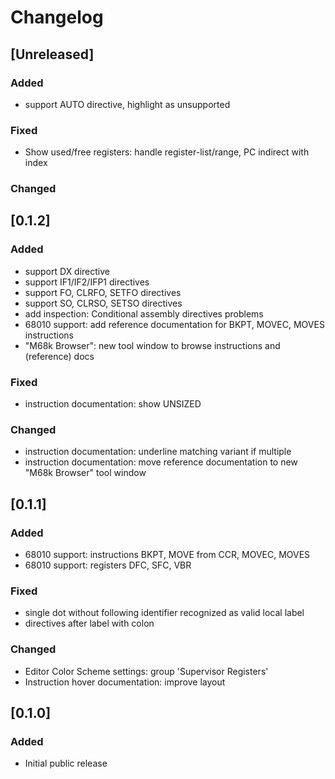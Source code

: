 # Changelog

## [Unreleased]
### Added
- support AUTO directive, highlight as unsupported

### Fixed
- Show used/free registers: handle register-list/range, PC indirect with index

### Changed

## [0.1.2]
### Added
- support DX directive
- support IF1/IF2/IFP1 directives
- support FO, CLRFO, SETFO directives
- support SO, CLRSO, SETSO directives
- add inspection: Conditional assembly directives problems
- 68010 support: add reference documentation for BKPT, MOVEC, MOVES instructions
- "M68k Browser": new tool window to browse instructions and (reference) docs

### Fixed
- instruction documentation: show UNSIZED

### Changed
- instruction documentation: underline matching variant if multiple
- instruction documentation: move reference documentation to new "M68k Browser" tool window

## [0.1.1]
### Added
- 68010 support: instructions BKPT, MOVE from CCR, MOVEC, MOVES
- 68010 support: registers DFC, SFC, VBR


### Fixed
- single dot without following identifier recognized as valid local label
- directives after label with colon


### Changed
- Editor Color Scheme settings: group 'Supervisor Registers'
- Instruction hover documentation: improve layout

## [0.1.0]
### Added
- Initial public release